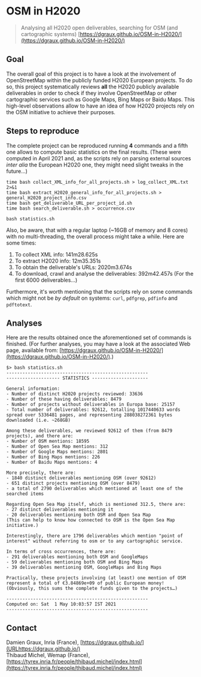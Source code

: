 OSM in H2020
============

> Analysing all H2020 open deliverables, searching for OSM (and cartographic systems)
> [https://dgraux.github.io/OSM-in-H2020/](https://dgraux.github.io/OSM-in-H2020/)

Goal
----

The overall goal of this project is to have a look at the involvement of OpenStreetMap within the publicly funded H2020 European projects. To do so, this project systematically reviews **all** the H2020 publicly available deliverables in order to check if they involve OpenStreetMap or other cartographic services such as Google Maps, Bing Maps or Baidu Maps. This high-level observations allow to have an idea of how H2020 projects rely on the OSM initiative to achieve their purposes.

Steps to reproduce
------------------

The complete project can be reproduced running **4** commands and a fifth one allows to compute basic statistics on the final results. (These were computed in April 2021 and, as the scripts rely on parsing external sources _inter alia_ the European H2020 one, they might need slight tweaks in the future...)

```
time bash collect_XML_info_for_all_projects.sh > log_collect_XML.txt 2>&1
time bash extract_H2020_general_info_for_all_projects.sh > general_H2020_project_info.csv
time bash get_deliverable_URL_per_project_id.sh
time bash search_deliverable.sh > occurrence.csv

bash statistics.sh
```

Also, be aware, that with a regular laptop (~16GB of memory and 8 cores) with no multi-threading, the overall process might take a while. Here are some times:

1. To collect XML info: 141m28.625s
2. To extract H2020 info: 12m35.351s
3. To obtain the deliverable's URLs: 2020m3.674s
4. To download, crawl and analyse the deliverables: 392m42.457s (For the first 6000 deliverables...)

Furthermore, it's worth mentioning that the scripts rely on some commands which might not be *by default* on systems: `curl`, `pdfgrep`, `pdfinfo` and `pdftotext`.

Analyses
--------

Here are the results obtained once the aforementioned set of commands is finished. (For further analyses, you may have a look at the associated Web page, available from: [https://dgraux.github.io/OSM-in-H2020/](https://dgraux.github.io/OSM-in-H2020/).)

```
$> bash statistics.sh
-----------------------------------------------------
-------------------- STATISTICS ---------------------

General information:
- Number of distinct H2020 projects reviewed: 33636
- Number of these having deliverables: 8479
- Number of projects without deliverables in Europa base: 25157
- Total number of deliverables: 92612, totalling 1017440633 words spread over 5336481 pages, and representing 288038272361 bytes downloaded (i.e. ~268GB)

Among these deliverables, we reviewed 92612 of them (from 8479 projects), and there are:
- Number of OSM mentions: 18595
- Number of Open Sea Map mentions: 312
- Number of Google Maps mentions: 2801
- Number of Bing Maps mentions: 226
- Number of Baidu Maps mentions: 4

More precisely, there are:
- 1840 distinct deliverables mentioning OSM (over 92612)
- 651 distinct projects mentioning OSM (over 8479)
- a total of 2790 deliverables which mentioned at least one of the searched items

Regarding Open Sea Map itself, which is mentioned 312.5, there are:
- 27 distinct deliverables mentioning it
- 20 deliverables mentioning both OSM and Open Sea Map
(This can help to know how connected to OSM is the Open Sea Map initiative.)

Interestingly, there are 1796 deliverables which mention "point of interest" without referring to osm or to any cartographic service.

In terms of cross occurrences, there are:
- 291 deliverables mentioning both OSM and GoogleMaps
- 59 deliverables mentioning both OSM and Bing Maps
- 39 deliverables mentioning OSM, GoogleMaps and Bing Maps

Practically, these projects involving (at least) one mention of OSM represent a total of €3.84869e+09 of public European money!
(Obviously, this sums the complete funds given to the projects…)

-----------------------------------------------------
Computed on: Sat  1 May 10:03:57 IST 2021
-----------------------------------------------------
```

Contact
-------

Damien Graux, Inria (France), [https://dgraux.github.io/](URLhttps://dgraux.github.io/)  
Thibaud Michel, Wemap (France), [https://tyrex.inria.fr/people/thibaud.michel/index.html](https://tyrex.inria.fr/people/thibaud.michel/index.html)

